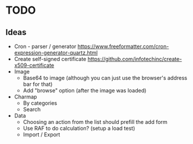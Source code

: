 # TODO

## Ideas

- Cron - parser / generator
  https://www.freeformatter.com/cron-expression-generator-quartz.html
- Create self-signed certificate 
  https://github.com/infotechinc/create-x509-certificate
- Image
  - Base64 to image (although you can just use the browser's address bar for that)
  - Add "browse" option (after the image was loaded)
- Charmap
  - By categories
  - Search
- Data
  - Choosing an action from the list should prefill the add form
  - Use RAF to do calculation? (setup a load test)
  - Import / Export    
  